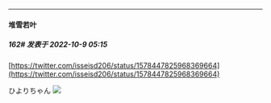 

*****

####  堆雪若叶  
##### 162#       发表于 2022-10-9 05:15

[https://twitter.com/isseisd206/status/1578447825968369664](https://twitter.com/isseisd206/status/1578447825968369664)

ひよりちゃん
<img src="https://p.sda1.dev/7/c1bd4d48b7f6e82cc5279326a3a99ace/9.jpg" referrerpolicy="no-referrer">

